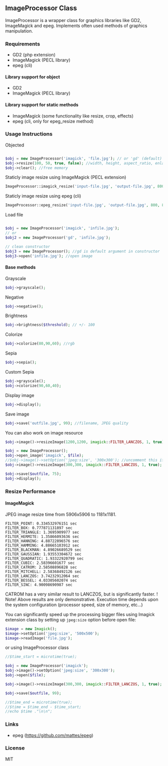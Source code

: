 ## ImageProcessor Class

ImageProcessor is a wrapper class for graphics libraries like GD2, ImageMagick and epeg. Implements often used methods of graphics manipulation.

### Requirements
- GD2 (php extension)
- ImageMagick (PECL library)
- epeg (cli)

#### Library support for object
- GD2
- ImageMagick (PECL library)

#### Library support for static methods
- ImageMagick (some functionality like resize, crop, effects)
- epeg (cli, only for epeg_resize method)


### Usage Instructions

Objected
```PHP

$obj = new ImageProcessor('imagick', 'file.jpg'); // or 'gd' (default)
$obj->resize(100, 50, true, false); //width, height, aspect_ratio, enlarge
$obj->clear(); //free memory

```

Staticly image resize using ImageMagick (PECL extension)
```PHP
ImageProcessor::imagick_resize('input-file.jpg', 'output-file.jpg', 800, 800); //infile, outfile, width, height, quality = 100, aspect_ratio = true, filter = imagick::FILTER_LANCZOS

```

Staticly image resize using epeg (cli)
```PHP
ImageProcessor::epeg_resize('input-file.jpg', 'output-file.jpg', 800, 800); //infile, outfile, width, height, quality = 100, aspect_ratio = true

```

Load file
```PHP

$obj = new ImageProcessor('imagick', 'infile.jpg');
// or
$obj2 = new ImageProcessor('gd', 'infile.jpg');

// clean constructor
$obj3 = new ImageProcessor(); //gd is default argument in constructor
$obj3->open('infile.jpg'); //open image

```
#### Base methods
Grayscale
```PHP
$obj->grayscale();
```
Negative
```PHP
$obj->negative();
```
Brightness
```PHP
$obj->brightness($threshold); // +/- 100
```
Colorize
```PHP
$obj->colorize(80,90,60); //rgb
```
Sepia
```PHP
$obj->sepia();
```
Custom Sepia
```PHP
$obj->grayscale();
$obj->colorize(90,60,40);
```
Display image
```PHP
$obj->display();
```
Save image
```PHP
$obj->save('outfile.jpg', 99); //filename, JPEG quality
```
You can also work on image resource
```PHP
$obj->image()->resizeImage(1200,1200, imagick::FILTER_LANCZOS, 1, true); //resize using Imagick object; object must be init with second argument 'imagick'
```
```PHP
$obj = new ImageProcessor();
$obj->open_image('imagick', $file);
//$obj->image()->setOption('jpeg:size', '300x300'); //uncomment this if you want increase speed of resize
$obj->image()->resizeImage(300,300, imagick::FILTER_LANCZOS, 1, true);

$obj->save($outfile, 75);
$obj->display();
```

### Resize Performance
#### ImageMagick

JPEG image resize time from 5906x5906 to 1181x1181.

	FILTER_POINT: 0.334532976151 sec
	FILTER_BOX: 0.777871131897 sec
	FILTER_TRIANGLE: 1.3695909977 sec
	FILTER_HERMITE: 1.35866093636 sec
	FILTER_HANNING: 4.88722896576 sec
	FILTER_HAMMING: 4.88665103912 sec
	FILTER_BLACKMAN: 4.89026689529 sec
	FILTER_GAUSSIAN: 1.93553304672 sec
	FILTER_QUADRATIC: 1.93322920799 sec
	FILTER_CUBIC: 2.58396601677 sec
	FILTER_CATROM: 2.58508896828 sec
	FILTER_MITCHELL: 2.58368492126 sec
	FILTER_LANCZOS: 3.74232912064 sec
	FILTER_BESSEL: 4.03305602074 sec
	FILTER_SINC: 4.90098690987 sec

CATROM has a very similar result to LANCZOS, but is significantly faster.
! Note! Above results are only demonstrative. Execution time depends upon the system configuration (processor speed, size of memory, etc...)

You can significantly speed up the processing bigger files using Imagick extension class by setting up `jpeg:size` option before open file:
```PHP
$image = new Imagick();
$image->setOption('jpeg:size', '500x500');
$image->readImage('file.jpg');
```
or using ImageProcessor class
```PHP
//$time_start = microtime(true);

$obj = new ImageProcessor('imagick');
$obj->image()->setOption('jpeg:size', '300x300');
$obj->open($file);

$obj->image()->resizeImage(300,300, imagick::FILTER_LANCZOS, 1, true);

$obj->save($outfile, 99);

//$time_end = microtime(true);
//$time = $time_end - $time_start;
//echo $time ."\n\n";
```

### Links
- epeg (https://github.com/mattes/epeg)

### License
MIT
